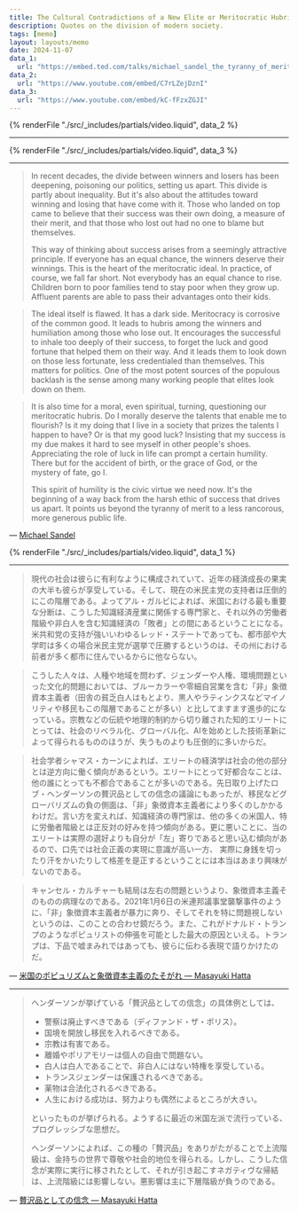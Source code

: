 ```yaml
---
title: The Cultural Contradictions of a New Elite or Meritocratic Hubris
description: Quotes on the division of modern society.
tags: [memo]
layout: layouts/memo
date: 2024-11-07
data_1:
  url: "https://embed.ted.com/talks/michael_sandel_the_tyranny_of_merit"
data_2:
  url: "https://www.youtube.com/embed/C7rLZejDznI"
data_3:
  url: "https://www.youtube.com/embed/kC-fFzxZGJI"
---
```


{% renderFile "./src/_includes/partials/video.liquid", data_2 %}

---

{% renderFile "./src/_includes/partials/video.liquid", data_3 %}

---

> In recent decades, the divide between winners and losers has been deepening, poisoning our politics, setting us apart. This divide is partly about inequality. But it's also about the attitudes toward winning and losing that have come with it. Those who landed on top came to believe that their success was their own doing, a measure of their merit, and that those who lost out had no one to blame but themselves.
>
> This way of thinking about success arises from a seemingly attractive principle. If everyone has an equal chance, the winners deserve their winnings. This is the heart of the meritocratic ideal. In practice, of course, we fall far short. Not everybody has an equal chance to rise. Children born to poor families tend to stay poor when they grow up. Affluent parents are able to pass their advantages onto their kids.

>  The ideal itself is flawed. It has a dark side. Meritocracy is corrosive of the common good. It leads to hubris among the winners and humiliation among those who lose out. It encourages the successful to inhale too deeply of their success, to forget the luck and good fortune that helped them on their way. And it leads them to look down on those less fortunate, less credentialed than themselves. This matters for politics. One of the most potent sources of the populous backlash is the sense among many working people that elites look down on them.

> It is also time for a moral, even spiritual, turning, questioning our meritocratic hubris.
> Do I morally deserve the talents that enable me to flourish?
> Is it my doing that I live in a society that prizes the talents I happen to have?
> Or is that my good luck?
> Insisting that my success is my due makes it hard to see myself in other people's shoes.
> Appreciating the role of luck in life can prompt a certain humility.
> There but for the accident of birth, or the grace of God, or the mystery of fate, go I.
>
> This spirit of humility is the civic virtue we need now.
> It's the beginning of a way back from the harsh ethic of success that drives us apart.
> It points us beyond the tyranny of merit to a less rancorous, more generous public life. 

— [Michael Sandel](https://www.ted.com/talks/michael_sandel_the_tyranny_of_merit)

{% renderFile "./src/_includes/partials/video.liquid", data_1 %}

---

> 現代の社会は彼らに有利なように構成されていて、近年の経済成長の果実の大半も彼らが享受している。そして、現在の米民主党の支持者は圧倒的にこの階層である。よってアル・ガルビによれば、米国における最も重要な分断は、こうした知識経済産業に関係する専門家と、それ以外の労働者階級や非白人を含む知識経済の「敗者」との間にあるということになる。米共和党の支持が強いいわゆるレッド・ステートであっても、都市部や大学町は多くの場合米民主党が選挙で圧勝するというのは、その州における前者が多く都市に住んでいるからに他ならない。
 
> こうした人々は、人種や地域を問わず、ジェンダーや人権、環境問題といった文化的問題においては、ブルーカラーや零細自営業を含む「非」象徴資本主義者（田舎の貧乏白人はもとより、黒人やラティンクスなどマイノリティや移民もこの階層であることが多い）と比してますます進歩的になっている。宗教などの伝統や地理的制約から切り離された知的エリートにとっては、社会のリベラル化、グローバル化、AIを始めとした技術革新によって得られるもののほうが、失うものよりも圧倒的に多いからだ。

> 社会学者シャマス・カーンによれば、エリートの経済学は社会の他の部分とは逆方向に働く傾向があるという。エリートにとって好都合なことは、他の誰にとっても不都合であることが多いのである。先日取り上げたロブ・ヘンダーソンの贅沢品としての信念の議論にもあったが、移民などグローバリズムの負の側面は、「非」象徴資本主義者により多くのしかかるわけだ。言い方を変えれば、知識経済の専門家は、他の多くの米国人、特に労働者階級とは正反対の好みを持つ傾向がある。更に悪いことに、当のエリートは実際の選好よりも自分が「左」寄りであると思い込む傾向があるので、口先では社会正義の実現に意識が高い一方、 実際に身銭を切ったり汗をかいたりして格差を是正するということには本当はあまり興味がないのである。

> キャンセル・カルチャーも結局は左右の問題というより、象徴資本主義そのものの病理なのである。2021年1月6日の米連邦議事堂襲撃事件のように、「非」象徴資本主義者が暴力に奔り、そしてそれを特に問題視しないというのは、このことの合わせ鏡だろう。また、これがドナルド・トランプのようなポピュリストの伸張を可能とした最大の原因といえる。トランプは、下品で嘘まみれではあっても、彼らに伝わる表現で語りかけたのだ。

— [米国のポピュリズムと象徴資本主義のたそがれ — Masayuki Hatta](https://www.mhatta.org/wp/2024/11/07/us-populism-and-symbolic-capitalism/)

---

> ヘンダーソンが挙げている「贅沢品としての信念」の具体例としては、
> 
> - 警察は廃止すべきである（ディファンド・ザ・ポリス）。
> - 国境を開放し移民を入れるべきである。
> - 宗教は有害である。
> - 離婚やポリアモリーは個人の自由で問題ない。
> - 白人は白人であることで、非白人にはない特権を享受している。
> - トランスジェンダーは保護されるべきである。
> - 薬物は合法化されるべきである。
> - 人生における成功は、努力よりも偶然によるところが大きい。
>
> といったものが挙げられる。ようするに最近の米国左派で流行っている、プログレッシブな思想だ。
>
> ヘンダーソンによれば、この種の「贅沢品」をありがたがることで上流階級は、金持ちの世界で尊敬や社会的地位を得られる。しかし、こうした信念が実際に実行に移されたとして、それが引き起こすネガティヴな帰結は、上流階級には影響しない。悪影響は主に下層階級が負うのである。

— [贅沢品としての信念 — Masayuki Hatta](https://www.mhatta.org/wp/2024/05/27/on-luxury-beliefs/)
